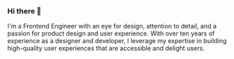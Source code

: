 ### Hi there 👋

I'm a Frontend Engineer with an eye for design, attention to detail, and a passion for product design and user experience. With over ten years of experience as a designer and developer, I leverage my expertise in building high-quality user experiences that are accessible and delight users.

<!--
**sergioreynoso/sergioreynoso** is a ✨ _special_ ✨ repository because its `README.md` (this file) appears on your GitHub profile.

Here are some ideas to get you started:

- 🔭 I’m currently working on ...
- 🌱 I’m currently learning ...
- 👯 I’m looking to collaborate on ...
- 🤔 I’m looking for help with ...
- 💬 Ask me about ...
- 📫 How to reach me: ...
- 😄 Pronouns: ...
- ⚡ Fun fact: ...
-->
